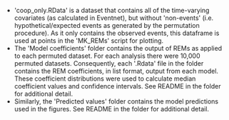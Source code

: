 - 'coop_only.RData' is a dataset that contains all of the time-varying covariates (as calculated in Eventnet), but without 'non-events' (i.e. hypothetical/expected events as generated by the permutation procedure). As it only contains the observed events, this dataframe is used at points in the 'MK_REMs' script for plotting.
- The 'Model coefficients' folder contains the output of REMs as applied to each permuted dataset. For each analysis there were 10,000 permuted datasets. Consequently, each '.Rdata' file in the folder contains the REM coefficients, in list format, output from each model. These coefficient distributions were used to calculate median coefficient values and confidence intervals. See README in the folder for additional detail.
- Similarly, the 'Predicted values' folder contains the model predictions used in the figures. See README in the folder for additional detail.
